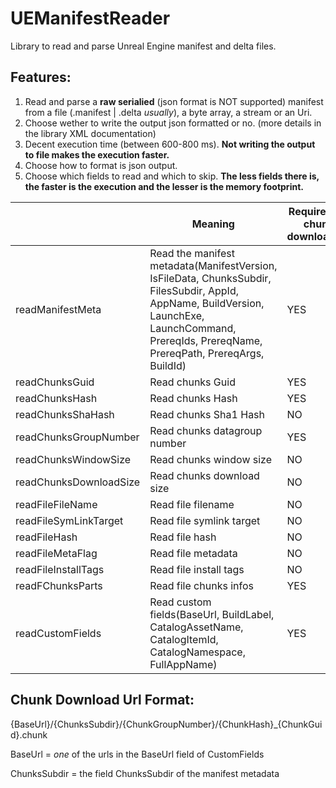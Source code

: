 # UEManifestReader
 Library to read and parse Unreal Engine manifest and delta files.

 ## Features:
 1. Read and parse a **raw serialied** (json format is NOT supported) manifest from a file (.manifest | .delta *usually*), a byte array, a stream or an Uri.
 2. Choose wether to write the output json formatted or no. (more details in the library XML documentation) 
 3. Decent execution time (between 600-800 ms). **Not writing the output to file makes the execution faster.**
 4. Choose how to format is json output.
 5. Choose which fields to read and which to skip. **The less fields there is, the faster is the execution and the lesser is the memory footprint.**

|                | Meaning | Required for chunk downloading|
|----------------|---------|-------------------------------|
|readManifestMeta|Read the manifest metadata(ManifestVersion, IsFileData, ChunksSubdir, FilesSubdir, AppId, AppName, BuildVersion, LaunchExe, LaunchCommand, PrereqIds, PrereqName, PrereqPath, PrereqArgs, BuildId)|YES|
|readChunksGuid|Read chunks Guid|YES|
|readChunksHash|Read chunks Hash|YES|
|readChunksShaHash|Read chunks Sha1 Hash|NO|
|readChunksGroupNumber|Read chunks datagroup number|YES|
|readChunksWindowSize|Read chunks window size|NO|
|readChunksDownloadSize|Read chunks download size|NO|
|readFileFileName|Read file filename|NO|
|readFileSymLinkTarget|Read file symlink target|NO|
|readFileHash|Read file hash|NO|
|readFileMetaFlag|Read file metadata|NO|
|readFileInstallTags|Read file install tags|NO|
|readFChunksParts|Read file chunks infos|YES|
|readCustomFields|Read custom fields(BaseUrl, BuildLabel, CatalogAssetName, CatalogItemId, CatalogNamespace, FullAppName)|YES|

## Chunk Download Url Format:
{BaseUrl}/{ChunksSubdir}/{ChunkGroupNumber}/{ChunkHash}_{ChunkGuid}.chunk

BaseUrl = *one* of the urls in the BaseUrl field of CustomFields

ChunksSubdir = the field ChunksSubdir of the manifest metadata